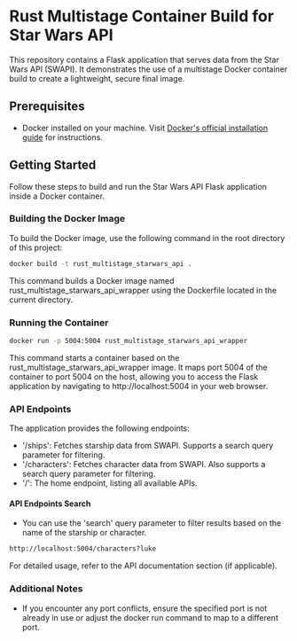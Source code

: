 # Rust Multistage Container Build for Star Wars API

This repository contains a Flask application that serves data from the Star Wars API (SWAPI). It demonstrates the use of a multistage Docker container build to create a lightweight, secure final image.

## Prerequisites

- Docker installed on your machine. Visit [Docker's official installation guide](https://docs.docker.com/get-docker/) for instructions.

## Getting Started

Follow these steps to build and run the Star Wars API Flask application inside a Docker container.

### Building the Docker Image

To build the Docker image, use the following command in the root directory of this project:

```sh
docker build -t rust_multistage_starwars_api .
```

This command builds a Docker image named rust_multistage_starwars_api_wrapper using the Dockerfile located in the current directory.

### Running the Container

```sh
docker run -p 5004:5004 rust_multistage_starwars_api_wrapper
```

This command starts a container based on the rust_multistage_starwars_api_wrapper image. It maps port 5004 of the container to port 5004 on the host, allowing you to access the Flask application by navigating to http://localhost:5004 in your web browser.

### API Endpoints

The application provides the following endpoints:

- '/ships': Fetches starship data from SWAPI. Supports a search query parameter for filtering.
- '/characters': Fetches character data from SWAPI. Also supports a search query parameter for filtering.
- '/': The home endpoint, listing all available APIs.

#### API Endpoints Search

- You can use the 'search' query parameter to filter results based on the name of the starship or character.

```sh
http://localhost:5004/characters?luke
```

For detailed usage, refer to the API documentation section (if applicable).

### Additional Notes

- If you encounter any port conflicts, ensure the specified port is not already in use or adjust the docker run command to map to a different port.
